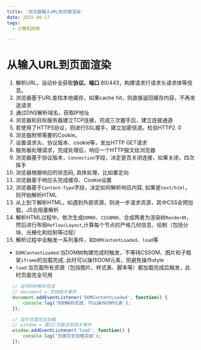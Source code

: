 ```yaml
---
title: '浏览器输入URL到页面渲染'
date: 2025-06-17
tags:
  - 计算机网络

---
```

# 从输入URL到页面渲染

1. 解析URL，自动补全获取**协议、端口** 80/443，构建请求行请求头请求体等信息。
2. 浏览器基于URL查找本地缓存，如果cache hit，则直接返回缓存内容，不再发送请求
3. 通过DNS解析域名，获取IP地址
4. 浏览器和目标服务器建立TCP连接，完成三次握手后，建立连接通道
5. 若使用了HTTPS协议，则进行SSL握手，建立加密信道。检验HTTP2. 0
6. 浏览器附带需要的Cookie。
7. 设置请求头、协议版本、cookie等，发出HTTP GET请求
8. 服务器处理请求，完成处理后，响应一个HTTP报文给浏览器
9. 浏览器基于协议版本，`Connection`字段，决定是否关闭连接，如果关闭，四次挥手
10. 浏览器根据响应的状态码, 具体处理，比如重定向
11. 浏览器基于响应头完成缓存、Cookie设置
12. 浏览器基于`Content-Type`字段，决定如何解析响应内容, 如果是`text/html`，则开始解析HTML
13. 从上到下解析HTML，如遇到外部资源，则进一步请求资源，其中CSS会预加载，JS会阻塞解析
14. 解析HTML过程中，依次生成`DOM树`、`CSSOM树`、合成两者为渲染树`Render树`，然后进行布局`Reflow/Layout`,计算每个节点的严格几何信息、绘制（包括分块、光栅化和绘制等过程）
15. 解析过程中会触发一系列事件，如`DOMContentLoaded`、`load`等
  - `DOMContentLoaded`:当DOM树构建完成时触发，不等待CSSOM、图片和子框架`iframe`的加载完成, 此时可以操作DOM元素，但避免操作style
  - `load`:当页面所有资源（包括图片、样式表、脚本等）都加载完成后触发，此时页面完全可用
  
  ```javascript
    // 监听DOM解析完成
    // document = 文档相关事件
    document.addEventListener('DOMContentLoaded', function() {
        console.log('DOM解析完成，可以操作DOM元素');
    });

    // 监听页面完全加载
    // window = 窗口/页面全局相关事件
    window.addEventListener('load', function() {
        console.log('页面完全加载完成');
    });
  ```






